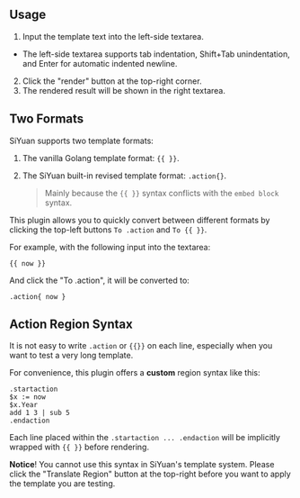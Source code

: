 ## Usage

1. Input the template text into the left-side textarea.
  - The left-side textarea supports tab indentation, Shift+Tab unindentation, and Enter for automatic indented newline.
2. Click the "render" button at the top-right corner.
3. The rendered result will be shown in the right textarea.

## Two Formats

SiYuan supports two template formats:

1. The vanilla Golang template format: `{{ }}`.
2. The SiYuan built-in revised template format: `.action{}`.

    > Mainly because the `{{ }}` syntax conflicts with the `embed block` syntax.

This plugin allows you to quickly convert between different formats by clicking the top-left buttons `To .action` and `To {{ }}`.

For example, with the following input into the textarea:

```code
{{ now }}
```

And click the "To .action", it will be converted to:

```code
.action{ now }
```

## Action Region Syntax

It is not easy to write `.action` or `{{}}` on each line, especially when you want to test a very long template.

For convenience, this plugin offers a **custom** region syntax like this:

```
.startaction
$x := now
$x.Year
add 1 3 | sub 5
.endaction
```

Each line placed within the `.startaction ... .endaction` will be implicitly wrapped with `{{ }}` before rendering.

**Notice**! You cannot use this syntax in SiYuan's template system. Please click the "Translate Region" button at the top-right before you want to apply the template you are testing.
